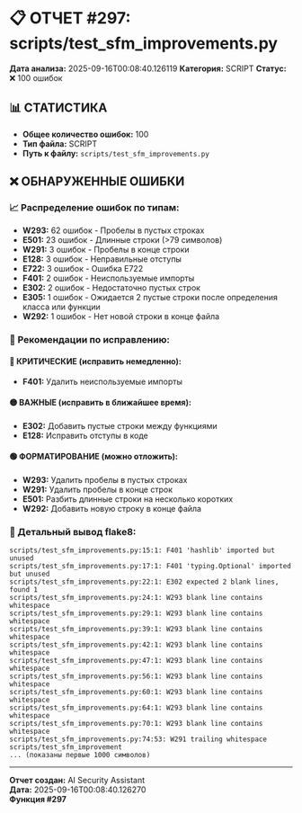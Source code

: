 # 📋 ОТЧЕТ #297: scripts/test_sfm_improvements.py

**Дата анализа:** 2025-09-16T00:08:40.126119
**Категория:** SCRIPT
**Статус:** ❌ 100 ошибок

## 📊 СТАТИСТИКА

- **Общее количество ошибок:** 100
- **Тип файла:** SCRIPT
- **Путь к файлу:** `scripts/test_sfm_improvements.py`

## ❌ ОБНАРУЖЕННЫЕ ОШИБКИ

### 📈 Распределение ошибок по типам:

- **W293:** 62 ошибок - Пробелы в пустых строках
- **E501:** 23 ошибок - Длинные строки (>79 символов)
- **W291:** 3 ошибок - Пробелы в конце строки
- **E128:** 3 ошибок - Неправильные отступы
- **E722:** 3 ошибок - Ошибка E722
- **F401:** 2 ошибок - Неиспользуемые импорты
- **E302:** 2 ошибок - Недостаточно пустых строк
- **E305:** 1 ошибок - Ожидается 2 пустые строки после определения класса или функции
- **W292:** 1 ошибок - Нет новой строки в конце файла

### 🎯 Рекомендации по исправлению:

#### 🔴 КРИТИЧЕСКИЕ (исправить немедленно):
- **F401:** Удалить неиспользуемые импорты

#### 🟡 ВАЖНЫЕ (исправить в ближайшее время):
- **E302:** Добавить пустые строки между функциями
- **E128:** Исправить отступы в коде

#### 🟢 ФОРМАТИРОВАНИЕ (можно отложить):
- **W293:** Удалить пробелы в пустых строках
- **W291:** Удалить пробелы в конце строк
- **E501:** Разбить длинные строки на несколько коротких
- **W292:** Добавить новую строку в конце файла

### 📝 Детальный вывод flake8:

```
scripts/test_sfm_improvements.py:15:1: F401 'hashlib' imported but unused
scripts/test_sfm_improvements.py:17:1: F401 'typing.Optional' imported but unused
scripts/test_sfm_improvements.py:22:1: E302 expected 2 blank lines, found 1
scripts/test_sfm_improvements.py:24:1: W293 blank line contains whitespace
scripts/test_sfm_improvements.py:29:1: W293 blank line contains whitespace
scripts/test_sfm_improvements.py:39:1: W293 blank line contains whitespace
scripts/test_sfm_improvements.py:42:1: W293 blank line contains whitespace
scripts/test_sfm_improvements.py:47:1: W293 blank line contains whitespace
scripts/test_sfm_improvements.py:56:1: W293 blank line contains whitespace
scripts/test_sfm_improvements.py:60:1: W293 blank line contains whitespace
scripts/test_sfm_improvements.py:64:1: W293 blank line contains whitespace
scripts/test_sfm_improvements.py:70:1: W293 blank line contains whitespace
scripts/test_sfm_improvements.py:74:53: W291 trailing whitespace
scripts/test_sfm_improvement
... (показаны первые 1000 символов)
```

---
**Отчет создан:** AI Security Assistant  
**Дата:** 2025-09-16T00:08:40.126270  
**Функция #297**
